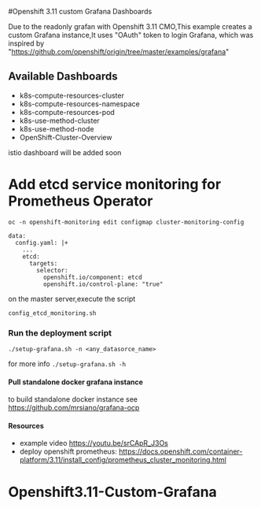 #Openshift 3.11 custom Grafana Dashboards

Due to the readonly grafan with Openshift 3.11 CMO,This example creates a custom Grafana instance,It uses "OAuth" token to login Grafana,
which was inspired by "https://github.com/openshift/origin/tree/master/examples/grafana"

## Available Dashboards
- k8s-compute-resources-cluster
- k8s-compute-resources-namespace
- k8s-compute-resources-pod
- k8s-use-method-cluster
- k8s-use-method-node
- OpenShift-Cluster-Overview

istio dashboard will be added soon

# Add etcd service monitoring for Prometheus Operator
```
oc -n openshift-monitoring edit configmap cluster-monitoring-config

data:
  config.yaml: |+
    ...
    etcd:
      targets:
        selector:
          openshift.io/component: etcd
          openshift.io/control-plane: "true"
```
on the master server,execute the script

```
config_etcd_monitoring.sh

```

### Run the deployment script
``` 
./setup-grafana.sh -n <any_datasorce_name> 
```
for more info ```./setup-grafana.sh -h```


#### Pull standalone docker grafana instance
to build standalone docker instance see
https://github.com/mrsiano/grafana-ocp

#### Resources 
- example video https://youtu.be/srCApR_J3Os
- deploy openshift prometheus: https://docs.openshift.com/container-platform/3.11/install_config/prometheus_cluster_monitoring.html
# Openshift3.11-Custom-Grafana
